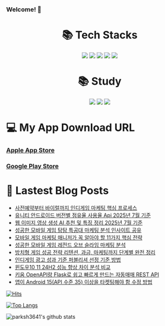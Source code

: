 ### Welcome! 👋

<div align=center><h1>📚 Tech Stacks</h1></div>

<div align=center>   
  <img src="https://img.shields.io/badge/Unity-100000?style=for-the-badge&logo=unity&logoColor=white"/>
  <img src="https://img.shields.io/badge/C%23-239120?style=for-the-badge&logo=c-sharp&logoColor=white"/>
  <img src="https://img.shields.io/badge/Android-3DDC84?style=for-the-badge&logo=android&logoColor=white"/>
  <img src="https://img.shields.io/badge/iOS-000000?style=for-the-badge&logo=ios&logoColor=white"/>
  <img src="https://img.shields.io/badge/googleads-4285F4?style=for-the-badge&logoColor=white"/>
  <br>
</div>


<div align=center><h1>📚 Study</h1></div>
<div align=center>   
  <img src="https://img.shields.io/badge/Flutter-02569B?style=for-the-badge&logo=flutter&logoColor=white"/>
  <img src="https://img.shields.io/badge/Dart-0175C2?style=for-the-badge&logo=dart&logoColor=white"/>
  <img src="https://img.shields.io/badge/swift-F05138?style=for-the-badge&logo=flutter&logoColor=white"/>
    <br>
</div>


<div><h1>💻 My App Download URL</h1></div>

### [Apple App Store](https://apps.apple.com/kr/developer/seong-hyeon-park/id1637056031)
### [Google Play Store](https://play.google.com/store/apps/dev?id=8493220400768769623)


<div><h1>📕 Lastest Blog Posts</h1></div>

<!-- BLOG-POST-LIST:START -->
- [사전예약부터 바이럴까지 인디게임 마케팅 핵심 프로세스](https://parksh3641.tistory.com/entry/%EC%82%AC%EC%A0%84%EC%98%88%EC%95%BD%EB%B6%80%ED%84%B0-%EB%B0%94%EC%9D%B4%EB%9F%B4%EA%B9%8C%EC%A7%80-%EC%9D%B8%EB%94%94%EA%B2%8C%EC%9E%84-%EB%A7%88%EC%BC%80%ED%8C%85-%ED%95%B5%EC%8B%AC-%ED%94%84%EB%A1%9C%EC%84%B8%EC%8A%A4)
- [유니티 안드로이드 버전별 점유율 사용율 Api 2025년 7월 기준](https://parksh3641.tistory.com/entry/%EC%9C%A0%EB%8B%88%ED%8B%B0-%EC%95%88%EB%93%9C%EB%A1%9C%EC%9D%B4%EB%93%9C-%EB%B2%84%EC%A0%84%EB%B3%84-%EC%A0%90%EC%9C%A0%EC%9C%A8-%EC%82%AC%EC%9A%A9%EC%9C%A8-Api-2025%EB%85%84-7%EC%9B%94-%EA%B8%B0%EC%A4%80)
- [웹 이미지 영상 생성 AI 추천 및 특징 정리 2025년 7월 기준](https://parksh3641.tistory.com/entry/%EC%9B%B9-%EC%9D%B4%EB%AF%B8%EC%A7%80-%EC%98%81%EC%83%81-%EC%83%9D%EC%84%B1-AI-%EC%B6%94%EC%B2%9C-%EB%B0%8F-%ED%8A%B9%EC%A7%95-%EC%A0%95%EB%A6%AC-2025%EB%85%84-7%EC%9B%94-%EA%B8%B0%EC%A4%80)
- [성공한 모바일 게임 탕탕 특공대 마케팅 분석 인사이트 공유](https://parksh3641.tistory.com/entry/%EC%84%B1%EA%B3%B5%ED%95%9C-%EB%AA%A8%EB%B0%94%EC%9D%BC-%EA%B2%8C%EC%9E%84-%ED%83%95%ED%83%95-%ED%8A%B9%EA%B3%B5%EB%8C%80-UA-%EB%B6%84%EC%84%9D-%EC%9D%B8%EC%82%AC%EC%9D%B4%ED%8A%B8-%EA%B3%B5%EC%9C%A0)
- [모바일 게임 마케팅 매니저가 꼭 알아야 할 11가지 핵심 전략](https://parksh3641.tistory.com/entry/%EB%AA%A8%EB%B0%94%EC%9D%BC-%EA%B2%8C%EC%9E%84-UA-%EB%A7%A4%EB%8B%88%EC%A0%80%EA%B0%80-%EA%BC%AD-%EC%95%8C%EC%95%84%EC%95%BC-%ED%95%A0-11%EA%B0%80%EC%A7%80-%ED%95%B5%EC%8B%AC-%EC%A0%84%EB%9E%B5)
- [성공한 모바일 게임 레전드 오브 슬라임 마케팅 분석](https://parksh3641.tistory.com/entry/%EC%84%B1%EA%B3%B5%ED%95%9C-%EB%AA%A8%EB%B0%94%EC%9D%BC-%EA%B2%8C%EC%9E%84-%EB%A0%88%EC%A0%84%EB%93%9C-%EC%98%A4%EB%B8%8C-%EC%8A%AC%EB%9D%BC%EC%9E%84-UA-%EB%B6%84%EC%84%9D)
- [방치형 게임 성공 전략 리텐션, 과금, 마케팅까지 단계별 완전 정리](https://parksh3641.tistory.com/entry/%EB%B0%A9%EC%B9%98%ED%98%95-%EA%B2%8C%EC%9E%84-%EC%84%B1%EA%B3%B5-%EC%A0%84%EB%9E%B5-%EB%A6%AC%ED%85%90%EC%85%98-%EA%B3%BC%EA%B8%88-%EB%A7%88%EC%BC%80%ED%8C%85%EA%B9%8C%EC%A7%80-%EB%8B%A8%EA%B3%84%EB%B3%84-%EC%99%84%EC%A0%84-%EC%A0%95%EB%A6%AC)
- [인디게임 광고 성과 기준 퍼블리셔 선정 기준 방법](https://parksh3641.tistory.com/entry/%ED%94%84%EB%A1%9C%EC%A0%9D%ED%8A%B8-%EC%84%9C%EB%B9%84%EC%8A%A4-%EC%A3%BC%EC%B2%B4-%ED%8C%90%EB%8B%A8-%EA%B8%B0%EC%A4%80-%EB%B0%8F-%ED%8D%BC%EB%B8%94%EB%A6%AC%EC%85%94-%EC%84%A0%EC%A0%95-%EA%B8%B0%EC%A4%80)
- [윈도우10 11 24H2 성능 향상 차이 분석 비교](https://parksh3641.tistory.com/entry/%EC%9C%88%EB%8F%84%EC%9A%B010-11-24H2-%EC%84%B1%EB%8A%A5-%ED%96%A5%EC%83%81-%EC%B0%A8%EC%9D%B4-%EB%B6%84%EC%84%9D-%EB%B9%84%EA%B5%90)
- [키움 OpenAPI랑 Flask로 쉽고 빠르게 만드는 자동매매 REST API](https://parksh3641.tistory.com/entry/%ED%82%A4%EC%9B%80-OpenAPI%EB%9E%91-Flask%EB%A1%9C-%EC%89%BD%EA%B3%A0-%EB%B9%A0%EB%A5%B4%EA%B2%8C-%EB%A7%8C%EB%93%9C%EB%8A%94-%EC%9E%90%EB%8F%99%EB%A7%A4%EB%A7%A4-REST-API)
- [앱이  Android 15&lpar;API  수준 35&rpar; 이상을 타켓팅해야 함 수정 방법](https://parksh3641.tistory.com/entry/%EC%95%B1%EC%9D%B4-Android-15API-%EC%88%98%EC%A4%80-35-%EC%9D%B4%EC%83%81%EC%9D%84-%ED%83%80%EC%BC%93%ED%8C%85%ED%95%B4%EC%95%BC-%ED%95%A8-%EC%88%98%EC%A0%95-%EB%B0%A9%EB%B2%95)
<!-- BLOG-POST-LIST:END -->
 
 
 
 
[![Hits](https://hits.seeyoufarm.com/api/count/incr/badge.svg?url=https%3A%2F%2Fgithub.com%2Fparksh3641&count_bg=%2379C83D&title_bg=%23555555&icon=&icon_color=%23E7E7E7&title=hits&edge_flat=false)](https://hits.seeyoufarm.com)

[![Top Langs](https://github-readme-stats.vercel.app/api/top-langs/?username=parksh3641)](https://github.com/parksh3641/github-readme-stats)

![parksh3641's github stats](https://github-readme-stats.vercel.app/api?username=parksh3641&show_icons=true)
